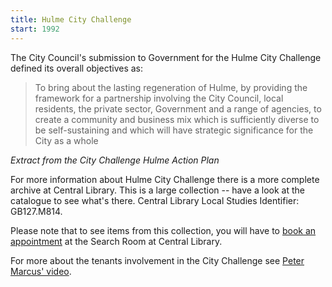 ```yaml
---
title: Hulme City Challenge
start: 1992
---
```


The City Council's submission to Government for the Hulme City Challenge defined its overall objectives as:

> To bring about the lasting regeneration of Hulme, by providing the framework for a partnership involving the City Council, local residents, the private sector, Government and a range of agencies, to create a community and business mix which is sufficiently diverse to be self-sustaining and which will have strategic significance for the City as a whole

_Extract from the City Challenge Hulme Action Plan_

For more information about Hulme City Challenge there is a more complete archive at Central Library. This is a large collection -- have a look at the catalogue to see what's there. Central Library Local Studies Identifier: GB127.M814.

Please note that to see items from this collection, you will have to [book an appointment](http://www.manchester.gov.uk/info/448/archives_and_local_history) at the Search Room at Central Library.

For more about the tenants involvement in the City Challenge see [Peter Marcus' video](http://www.4x4manchester.com/#!where-we-live/c3p4).
